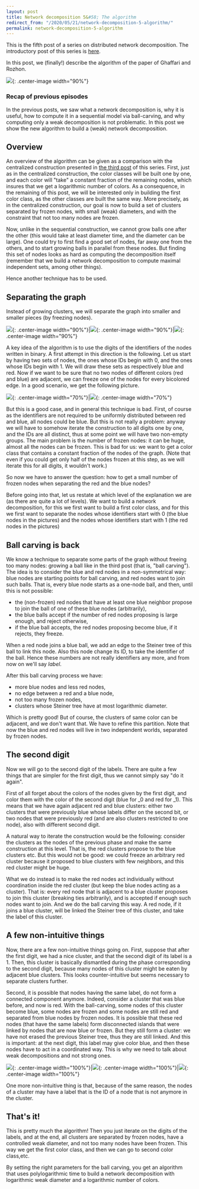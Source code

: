 ```yaml
---
layout: post
title: Network decomposition 5&#58; The algorithm
redirect_from: "/2020/05/21/network-decomposition-5-algorithm/"
permalink: network-decomposition-5-algorithm
---
```


This is the fifth post of a series on distributed network decomposition. 
The introductory post of this series is 
[here](https://discrete-notes.github.io/network-decomposition-0). 

In this post, we (finally!) describe the algorithm of the paper of Ghaffari and Rozhon.

![](../assets/caravane-6.jpg){: .center-image width="90%"}

### Recap of previous episodes

In the previous posts, we saw what a network decomposition is, why it is useful,
how to compute it in a sequential model via ball-carving,
and why computing only a weak decomposition is not problematic. In this post we 
show the new algorithm to build a (weak) network decomposition.

## Overview

An overview of the algorithm can be given	 as a comparison with the centralized
construction presented in
[the third post](https://discrete-notes.github.io/network-decomposition-3-centralized)
of this series.
First, just as in the centralized construction, the color classes will be built 
one by one, and each color will "take" a constant fraction of the remaining nodes,
which insures that we get a logarithmic number of colors.
As a consequence, in the remaining of this post, we will be interested only in
building the first color class, as the other classes are built the same way.
More precisely, as in the centralized construction, our goal is now to build a 
set of clusters separated by frozen nodes, with small (weak) diameters, and
with the constraint that not too many nodes are frozen.

Now, unlike in the sequential construction, we cannot grow balls one after the
other (this would take at least diameter time, and the diameter can be large).
One could try to first find a good set of nodes, far away one from the others,
and to start growing balls in parallel from these nodes. But finding this set of
nodes looks as hard 
as computing the decomposition itself (remember that we build a network
decomposition to compute maximal independent sets, among other things).

Hence another technique has to be used.

## Separating the graph

Instead of growing clusters, we will separate the graph into smaller and smaller 
pieces (by freezing nodes). 

![](../assets/ND-separating-1.png){: .center-image width="90%"}|![](assets/ND-separating-2.png){: .center-image width="90%"}|![](assets/ND-separating-3.png){: .center-image width="90%"}

A key idea of the algorithm is to use the digits of the identifiers of the
nodes written in binary. A first attempt in this direction is the following. Let
us start by having two sets of nodes, the ones whose IDs begin with 0, and
the ones whose IDs begin with 1. We will draw these sets as respectively
blue and red. Now if we want to be sure that no two nodes of different colors
(red and blue) are adjacent, we can freeze one of the nodes for every
bicolored edge. In a good scenario, we get the following picture.

![](../assets/ND-red-blue-1.png){: .center-image width="70%"}|![](assets/ND-red-blue-2.png){: .center-image width="70%"}

But this is a good case, and in general this technique is bad. First, of
course as the identifiers are not required to be uniformly distributed between
red and blue, all nodes could be blue. But this is not really a problem: anyway
we will have to somehow iterate the construction to all digits one by one, and the
IDs are all distinct, thus at some point we will have two non-empty groups.
The main problem is the number of frozen nodes: it can be huge, almost all
the nodes can be frozen. This is bad for us: we want to get a
color class that contains a constant fraction of the nodes of the graph. (Note
that even if you could get only half of the nodes frozen at this step, as we
will iterate this for all digits, it wouldn't work.)

So now we have to answer the question: how to get a small number of frozen nodes
when separating the red and the blue nodes?

Before going into that, let us restate at which level of the explanation we
are (as there are quite a lot of levels).
We want to build a network decomposition, for this we
first want to build a first color class, and for this we first want to separate
the nodes whose identifiers start with 0 (the blue nodes in the pictures) and
the nodes whose identifiers start with 1 (the red nodes in the pictures)

## Ball carving is back

We know a technique to separate some parts of the graph without freeing too many
nodes: growing a ball like in the third post (that is, "ball carving"). The idea
is to consider the blue and red nodes in a non-symmetrical way: blue nodes are 
starting points for ball carving, and red nodes want to join such balls. That is, 
every blue node starts as a one-node ball, and then, until this is not possible:

* the (non-frozen) red nodes that have at least one blue neighbor propose to
join the ball of one of these blue nodes (arbitrarily),
* the blue balls accept if the number of red nodes proposing is large enough, and
reject otherwise,
* if the blue ball accepts, the red nodes proposing become blue, if it rejects, 
they freeze.

When a red node joins a blue ball, we add an edge to the Steiner tree of this
ball to link this node. Also this node change its ID, to take the identifier of
the ball. Hence these numbers are not really identifiers any more, and from now on
we'll say *label*.

After this ball carving process we have:

* more blue nodes and less red nodes,
* no edge between a red and a blue node,
* not too many frozen nodes,
* clusters whose Steiner tree have at most logarithmic diameter.

Which is pretty good! But of course, the clusters of same color can be adjacent,
and we don't want that. We have to refine this partition. Note that now the
blue and red nodes will live in two independent worlds, separated by frozen nodes.

## The second digit

Now we will go to the second digit of the labels. There are quite a few things
that are simpler for the first digit, thus we cannot simply say "do it again".

First of
all forget about the colors of the nodes given by the first digit, and color
them with the color of the second digit (blue for _0 and red for _1).
This means that we have again adjacent red and blue clusters: either two clusters that
were previously blue whose labels differ on the second bit, or
two nodes that were previously red (and are also clusters restricted to one node),
also with different second digit.

A natural way to iterate the construction would be the following: consider the
clusters as the nodes of the previous phase and make the same construction at
this level. That is, the red clusters propose to the blue clusters etc.
But this would not be good: we could freeze an arbitrary red cluster because it
proposed to blue clusters with few neighbors, and this red cluster might be huge.

What we do instead is to make the red nodes act individually without
coordination inside the red cluster (but keep the blue nodes acting as a cluster).
That is: every red node that is adjacent to a blue cluster proposes to join this 
cluster (breaking ties arbitrarily), and is accepted if enough such nodes want 
to join. 
And we do the ball carving this way.
A red node, if it joins a blue cluster, will be linked the Steiner tree of this
cluster, and take the label of this cluster.

## A few non-intuitive things

Now, there are a few non-intuitive things going on. 
First, suppose that after the first digit, we had a nice
cluster, and that the second digit of its label is a 1. Then, this cluster is
basically dismantled during the phase corresponding to the second digit, because 
many nodes of this cluster might be eaten by adjacent blue clusters. This 
looks counter-intuitive but seems necessary to separate clusters further. 

Second, it is possible that
nodes having the same label, do not form a connected component anymore. Indeed,
consider a cluster that was blue before, and now is red. With the ball-carving,
some nodes of this
cluster become blue, some nodes are frozen and some nodes are still red and
separated from blue nodes by frozen nodes. It is possible that these red nodes
(that have the same labels) form disconnected islands that were linked
by nodes that are now blue or frozen. But they still form a cluster: we have
not erased the previous Steiner tree, thus they are still linked. And this is
important: at the next digit, this label may give color blue, and then these
nodes have to act in a coordinated way. This is why we need to talk about weak
decompositions and not strong ones.

![](../assets/ND-non-intuitive-1.png){: .center-image width="100%"}|![](assets/ND-non-intuitive-2.png){: .center-image width="100%"}|![](assets/ND-non-intuitive-3.png){: .center-image width="100%"}

One more non-intuitive thing is that, because of the same reason, the nodes of a
cluster may have a label that is the ID of a node that is not anymore in the
cluster.

## That's it!

This is pretty much the algorithm! Then you just iterate on the digits of the
labels, and at the end, all clusters are separated by frozen nodes, have
a controlled weak diameter, and not too many nodes have been frozen. This way
we get the first color class, and then we can go to second color class,etc.

By setting the right parameters for the ball carving, you get an algorithm that
uses polylogarithmic time to build a network decomposition with logarithmic weak
diameter and a logarithmic number of colors.



